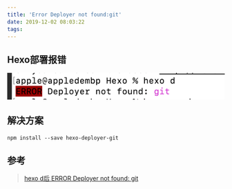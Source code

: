 ```yaml
---
title: 'Error Deployer not found:git'
date: 2019-12-02 08:03:22
tags:
---
```


## Hexo部署报错
![](https://raw.githubusercontent.com/qpyghb/GraphBed/master/img/20191202080224.png)

## 解决方案

```
npm install --save hexo-deployer-git
```

## 参考
> [hexo d后 ERROR Deployer not found: git](https://blog.csdn.net/weixin_36401046/article/details/52940313)